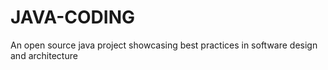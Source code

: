 # JAVA-CODING
An open source java project showcasing best practices in software design and architecture
